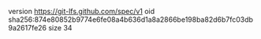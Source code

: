 version https://git-lfs.github.com/spec/v1
oid sha256:874e80852b9774e6fe08a4b636d1a8a2866be198ba82d6b7fc03db9a2617fe26
size 34
